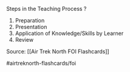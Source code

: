 Steps in the Teaching Process
?
1. Preparation
2. Presentation
3. Application of Knowledge/Skills by Learner
4. Review
<!--SR:!2022-10-06,3,250-->


Source: [[Air Trek North FOI Flashcards]]

#airtreknorth-flashcards/foi